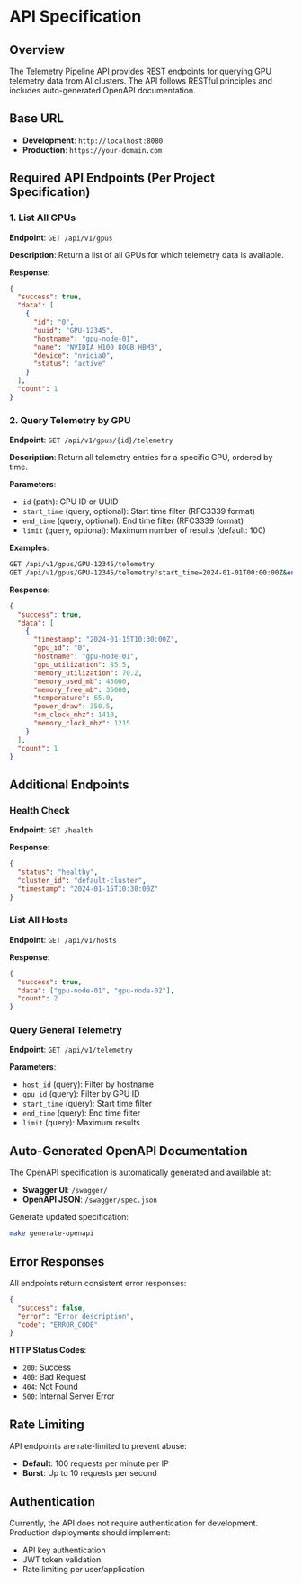 # API Specification

## Overview

The Telemetry Pipeline API provides REST endpoints for querying GPU telemetry data from AI clusters. The API follows RESTful principles and includes auto-generated OpenAPI documentation.

## Base URL

- **Development**: `http://localhost:8080`
- **Production**: `https://your-domain.com`

## Required API Endpoints (Per Project Specification)

### 1. List All GPUs

**Endpoint**: `GET /api/v1/gpus`

**Description**: Return a list of all GPUs for which telemetry data is available.

**Response**:
```json
{
  "success": true,
  "data": [
    {
      "id": "0",
      "uuid": "GPU-12345",
      "hostname": "gpu-node-01", 
      "name": "NVIDIA H100 80GB HBM3",
      "device": "nvidia0",
      "status": "active"
    }
  ],
  "count": 1
}
```

### 2. Query Telemetry by GPU

**Endpoint**: `GET /api/v1/gpus/{id}/telemetry`

**Description**: Return all telemetry entries for a specific GPU, ordered by time.

**Parameters**:
- `id` (path): GPU ID or UUID
- `start_time` (query, optional): Start time filter (RFC3339 format)
- `end_time` (query, optional): End time filter (RFC3339 format)
- `limit` (query, optional): Maximum number of results (default: 100)

**Examples**:
```bash
GET /api/v1/gpus/GPU-12345/telemetry
GET /api/v1/gpus/GPU-12345/telemetry?start_time=2024-01-01T00:00:00Z&end_time=2024-01-02T00:00:00Z
```

**Response**:
```json
{
  "success": true,
  "data": [
    {
      "timestamp": "2024-01-15T10:30:00Z",
      "gpu_id": "0",
      "hostname": "gpu-node-01",
      "gpu_utilization": 85.5,
      "memory_utilization": 70.2,
      "memory_used_mb": 45000,
      "memory_free_mb": 35000,
      "temperature": 65.0,
      "power_draw": 350.5,
      "sm_clock_mhz": 1410,
      "memory_clock_mhz": 1215
    }
  ],
  "count": 1
}
```

## Additional Endpoints

### Health Check
**Endpoint**: `GET /health`

**Response**:
```json
{
  "status": "healthy",
  "cluster_id": "default-cluster",
  "timestamp": "2024-01-15T10:30:00Z"
}
```

### List All Hosts
**Endpoint**: `GET /api/v1/hosts`

**Response**:
```json
{
  "success": true,
  "data": ["gpu-node-01", "gpu-node-02"],
  "count": 2
}
```

### Query General Telemetry
**Endpoint**: `GET /api/v1/telemetry`

**Parameters**:
- `host_id` (query): Filter by hostname
- `gpu_id` (query): Filter by GPU ID
- `start_time` (query): Start time filter
- `end_time` (query): End time filter
- `limit` (query): Maximum results

## Auto-Generated OpenAPI Documentation

The OpenAPI specification is automatically generated and available at:
- **Swagger UI**: `/swagger/`
- **OpenAPI JSON**: `/swagger/spec.json`

Generate updated specification:
```bash
make generate-openapi
```

## Error Responses

All endpoints return consistent error responses:

```json
{
  "success": false,
  "error": "Error description",
  "code": "ERROR_CODE"
}
```

**HTTP Status Codes**:
- `200`: Success
- `400`: Bad Request
- `404`: Not Found
- `500`: Internal Server Error

## Rate Limiting

API endpoints are rate-limited to prevent abuse:
- **Default**: 100 requests per minute per IP
- **Burst**: Up to 10 requests per second

## Authentication

Currently, the API does not require authentication for development. Production deployments should implement:
- API key authentication
- JWT token validation
- Rate limiting per user/application